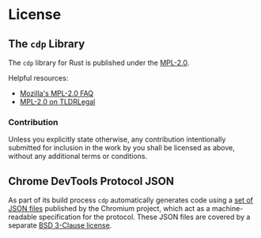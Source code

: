 # License

## The `cdp` Library

The `cdp` library for Rust is published under the [MPL-2.0](/LICENSE-MPL).

Helpful resources:

- [Mozilla's MPL-2.0 FAQ](https://www.mozilla.org/en-US/MPL/2.0/FAQ/)
- [MPL-2.0 on TLDRLegal](https://tldrlegal.com/license/mozilla-public-license-2.0-\(mpl-2\))

### Contribution

Unless you explicitly state otherwise, any contribution intentionally submitted
for inclusion in the work by you shall be licensed as above, without any
additional terms or conditions.

## Chrome DevTools Protocol JSON

As part of its build process `cdp` automatically generates code using a 
[set of JSON files](https://github.com/devtools-html/cdp/tree/master/json) published by the
Chromium project, which act as a machine-readable specification for the protocol. These JSON files
are covered by a separate [BSD 3-Clause license](/LICENSE-CHROMIUM).
